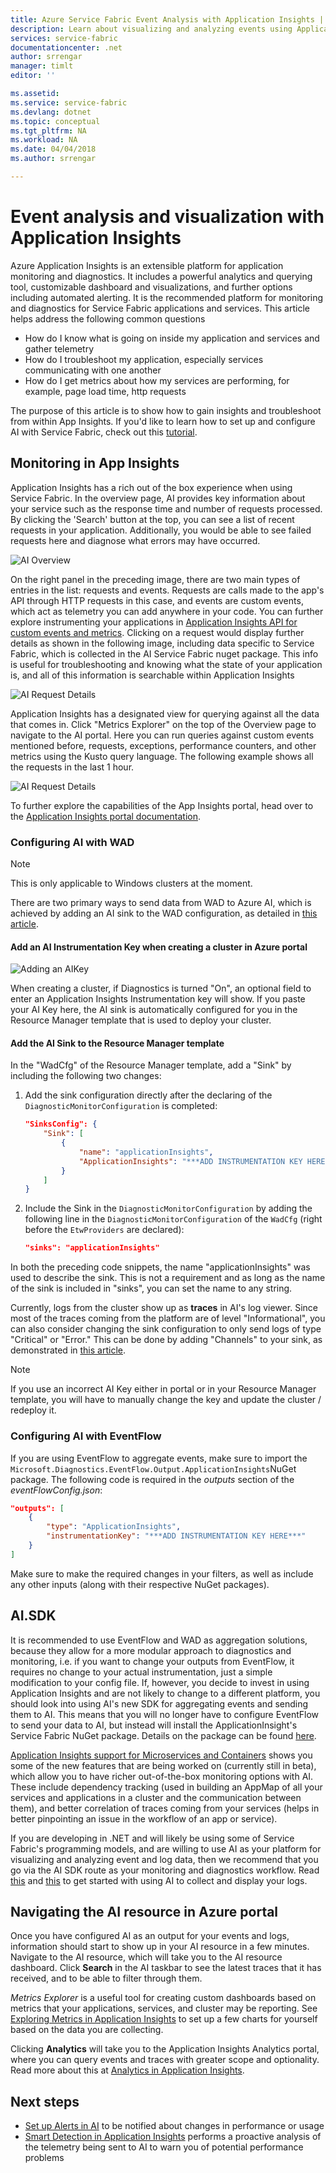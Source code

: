 ```yaml
---
title: Azure Service Fabric Event Analysis with Application Insights | Microsoft Docs
description: Learn about visualizing and analyzing events using Application Insights for monitoring and diagnostics of Azure Service Fabric clusters.
services: service-fabric
documentationcenter: .net
author: srrengar
manager: timlt
editor: ''

ms.assetid:
ms.service: service-fabric
ms.devlang: dotnet
ms.topic: conceptual
ms.tgt_pltfrm: NA
ms.workload: NA
ms.date: 04/04/2018
ms.author: srrengar

---
```


# Event analysis and visualization with Application Insights

Azure Application Insights is an extensible platform for application monitoring and diagnostics. It includes a powerful analytics and querying tool, customizable dashboard and visualizations, and further options including automated alerting. It is the recommended platform for monitoring and diagnostics for Service Fabric applications and services. This article helps address the following common questions

* How do I know what is going on inside my application and services and gather telemetry
* How do I troubleshoot my application, especially services communicating with one another
* How do I get metrics about how my services are performing, for example, page load time, http requests

The purpose of this article is to show how to gain insights and troubleshoot from within App Insights. If you'd like to learn how to set up and configure AI with Service Fabric, check out this [tutorial](service-fabric-tutorial-monitoring-aspnet.md).

## Monitoring in App Insights

Application Insights has a rich out of the box experience when using Service Fabric. In the overview page, AI provides key information about your service such as the response time and number of requests processed. By clicking the 'Search' button at the top, you can see a list of recent requests in your application. Additionally, you would be able to see failed requests here and diagnose what errors may have occurred.

![AI Overview](media/service-fabric-diagnostics-event-analysis-appinsights/ai-overview.png)

On the right panel in the preceding image, there are two main types of entries in the list: requests and events. Requests are calls made to the app's API through HTTP requests in this case, and events are custom events, which act as telemetry you can add anywhere in your code. You can further explore instrumenting your applications in [Application Insights API for custom events and metrics](../application-insights/app-insights-api-custom-events-metrics.md). Clicking on a request would display further details as shown in the following image, including data specific to Service Fabric, which is collected in the AI Service Fabric nuget package. This info is useful for troubleshooting and knowing what the state of your application is, and all of this information is searchable within Application Insights

![AI Request Details](media/service-fabric-diagnostics-event-analysis-appinsights/ai-request-details.png)

Application Insights has a designated view for querying against all the data that comes in. Click "Metrics Explorer" on the top of the Overview page to navigate to the AI portal. Here you can run queries against custom events mentioned before, requests, exceptions, performance counters, and other metrics using the Kusto query language. The following example shows all the requests in the last 1 hour.

![AI Request Details](media/service-fabric-diagnostics-event-analysis-appinsights/ai-metrics-explorer.png)

To further explore the capabilities of the App Insights portal, head over to the [Application Insights portal documentation](../application-insights/app-insights-dashboards.md).

### Configuring AI with WAD

>[!NOTE]
>This is only applicable to Windows clusters at the moment.

There are two primary ways to send data from WAD to Azure AI, which is achieved by adding an AI sink to the WAD configuration, as detailed in [this article](../monitoring-and-diagnostics/azure-diagnostics-configure-application-insights.md).

#### Add an AI Instrumentation Key when creating a cluster in Azure portal

![Adding an AIKey](media/service-fabric-diagnostics-event-analysis-appinsights/azure-enable-diagnostics.png)

When creating a cluster, if Diagnostics is turned "On", an optional field to enter an Application Insights Instrumentation key will show. If you paste your AI Key here, the AI sink is automatically configured for you in the Resource Manager template that is used to deploy your cluster.

#### Add the AI Sink to the Resource Manager template

In the "WadCfg" of the Resource Manager template, add a "Sink" by including the following two changes:

1. Add the sink configuration directly after the declaring of the `DiagnosticMonitorConfiguration` is completed:

    ```json
    "SinksConfig": {
        "Sink": [
            {
                "name": "applicationInsights",
                "ApplicationInsights": "***ADD INSTRUMENTATION KEY HERE***"
            }
        ]
    }

    ```

2. Include the Sink in the `DiagnosticMonitorConfiguration` by adding the following line in the `DiagnosticMonitorConfiguration` of the `WadCfg` (right before the `EtwProviders` are declared):

    ```json
    "sinks": "applicationInsights"
    ```

In both the preceding code snippets, the name "applicationInsights" was used to describe the sink. This is not a requirement and as long as the name of the sink is included in "sinks", you can set the name to any string.

Currently, logs from the cluster show up as **traces** in AI's log viewer. Since most of the traces coming from the platform are of level "Informational", you can also consider changing the sink configuration to only send logs of type "Critical" or "Error." This can be done by adding "Channels" to your sink, as demonstrated in [this article](../monitoring-and-diagnostics/azure-diagnostics-configure-application-insights.md).

>[!NOTE]
>If you use an incorrect AI Key either in portal or in your Resource Manager template, you will have to manually change the key and update the cluster / redeploy it.

### Configuring AI with EventFlow

If you are using EventFlow to aggregate events, make sure to import the `Microsoft.Diagnostics.EventFlow.Output.ApplicationInsights`NuGet package. The following code is required in the *outputs* section of the *eventFlowConfig.json*:

```json
"outputs": [
    {
        "type": "ApplicationInsights",
        "instrumentationKey": "***ADD INSTRUMENTATION KEY HERE***"
    }
]
```

Make sure to make the required changes in your filters, as well as include any other inputs (along with their respective NuGet packages).

## AI.SDK

It is recommended to use EventFlow and WAD as aggregation solutions, because they allow for a more modular approach to diagnostics and monitoring, i.e. if you want to change your outputs from EventFlow, it requires no change to your actual instrumentation, just a simple modification to your config file. If, however, you decide to invest in using Application Insights and are not likely to change to a different platform, you should look into using AI's new SDK for aggregating events and sending them to AI. This means that you will no longer have to configure EventFlow to send your data to AI, but instead will install the ApplicationInsight's Service Fabric NuGet package. Details on the package can be found [here](https://github.com/Microsoft/ApplicationInsights-ServiceFabric).

[Application Insights support for Microservices and Containers](https://azure.microsoft.com/blog/app-insights-microservices/) shows you some of the new features that are being worked on (currently still in beta), which allow you to have richer out-of-the-box monitoring options with AI. These include dependency tracking (used in building an AppMap of all your services and applications in a cluster and the communication between them), and better correlation of traces coming from your services (helps in better pinpointing an issue in the workflow of an app or service).

If you are developing in .NET and will likely be using some of Service Fabric's programming models, and are willing to use AI as your platform for visualizing and analyzing event and log data, then we recommend that you go via the AI SDK route as your monitoring and diagnostics workflow. Read [this](../application-insights/app-insights-asp-net-more.md) and [this](../application-insights/app-insights-asp-net-trace-logs.md) to get started with using AI to collect and display your logs.

## Navigating the AI resource in Azure portal

Once you have configured AI as an output for your events and logs, information should start to show up in your AI resource in a few minutes. Navigate to the AI resource, which will take you to the AI resource dashboard. Click **Search** in the AI taskbar to see the latest traces that it has received, and to be able to filter through them.

*Metrics Explorer* is a useful tool for creating custom dashboards based on metrics that your applications, services, and cluster may be reporting. See [Exploring Metrics in Application Insights](../application-insights/app-insights-metrics-explorer.md) to set up a few charts for yourself based on the data you are collecting.

Clicking **Analytics** will take you to the Application Insights Analytics portal, where you can query events and traces with greater scope and optionality. Read more about this at [Analytics in Application Insights](../application-insights/app-insights-analytics.md).

## Next steps

* [Set up Alerts in AI](../application-insights/app-insights-alerts.md) to be notified about changes in performance or usage
* [Smart Detection in Application Insights](../application-insights/app-insights-proactive-diagnostics.md) performs a proactive analysis of the telemetry being sent to AI to warn you of potential performance problems
